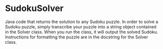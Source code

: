 # SudokuSolver
Java code that returns the solution to any Sudoku puzzle.
In order to solve a Sudoku puzzle, simply transcribe your puzzle into a string object contained in the Solver class. When you run the class, it will output the solved Sudoku. Instructions for formatting the puzzle are in the docstring for the Solver class.
